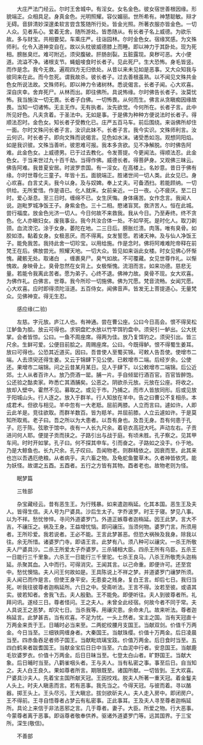 <!-- { "loadSidebar": true } -->
　　大庄严法门经云。尔时王舍城中。有淫女。女名金色。彼女宿世善根因缘。形貌端正。众相具足。身真金色。光明照耀。容仪媚丽。世所希有。神慧聪敏。辩才无碍。音辞清妙深邃柔软言尝含笈随所行处。皆金光照。所著衣服亦皆金色。一切人众。见者系心。爱着无舍。随所游处。皆悉随从。有长者子名上威德。为欲乐故。多与财宝。共相要契。车乘庄严。往诣园林。尔时金色女。宿缘冥感。为文殊师利。化令入道神变自在。故以头枕彼威德膝上而睡。即以神力于其卧处。现为死相。膀胀臭烂。难可附近。须臾腹破。肝肠剖裂。五脏露现。臭秽可恶。大小便道。流溢不净。诸根支节。蝇蛆唼食时长者子。见此死尸。生大恐怖。身毛皆竖。而作是念。我今无救。遍观四方无归依处。从昔以来未见如是恶事。又大众知我与彼同来在此。而今忽死。谓我故杀。彼长者子。过去善根虽熟。以不闻见文殊共金色女所说法故。文殊师利。即以神力令诸树林。悉说偈言。长者子闻。心大欢喜。深自庆幸。舍弃死尸。从林而出。即往佛所。具说怖缘。尔时佛告长者子。汝莫忧怖。我当施汝一切无畏。长者子白佛。一切怖畏。从何而生。佛言从贪瞋痴因缘故畏。当知一切诸怖。无主无作。无有执者。汝先欲觉。今何所在。长者子言。此中所见好色。凡夫贪着。于圣法中。无如是事。于是佛为种种方便说法时长者子。得顺法忍时。金色女。知长者子受教化已。庄严五百马车。前后围绕。来诣佛所却住一面。尔时文殊问长者子言。汝识此妹不。长者子言。我今实识。文殊师利言。汝云何识。时长者子。即向文殊而说偈言。见色如水沫。诸受悉如泡。观想同阳焰。如是我识彼。文殊当善听。彼恩难可报。我本多贪欲。见不净解脱。尔时佛告阿难。此金色女。上威德男。已于过去教化。令发菩提。今更闻法。得顺法忍。此金色女。于当来世过九十百千劫。当得作佛。威德长者。得菩萨身。又观佛三昧云。佛告阿难。我昔夏安居。时波罗柰国。有一淫女。在高楼上。名妙意。昔日于佛有缘。尔时世尊化三童子。年皆十五。面貌端正。胜诸世间一切人类。此女见已。身心欢喜。白言丈夫。我今以身。及与奴婢。奉上丈夫。可备洒扫。若能顾纳。一切供给。无所爱惜。作是语已。化人就床。女前亲近。一日一夜。心不疲厌。至二日时。爱心渐息。至三日时。缠绵不已。女生厌悔。身体痛苦。女作念言。我闻人说。迦毗罗城净饭王子。身紫金色。三十二相。愍诸盲冥。救济苦人。恒在此城。尝行福度。放金色光济一切人。今日何故不来救我。我从今日。乃至寿终。终不贪色。化人亦瞋妇女。废我事业。我今共汝合体一处。不如早死。是时化人。取刀剃颈。血流滂沱。涂于女身。萎陀在地。二三日后。膀胀烂溃。肉落。唯有臭骨。如胶如漆。黏着女身。女极恶厌。而不得离。女发誓愿。若诸天神。及与仙人净饭王子。能免我苦。我持此舍一切珍宝。以用给施。作是念时。佛将阿难难陀帝释在前梵王在后。佛放尝光。照耀天地。一切大众。皆见如来诣此女楼。时女见佛心怀惭愧。藏骸无处。取诸白　。缠裹臭尸。臭气如故。不可覆藏。女见世尊作礼。以惭愧故。身映骨上。臭骨忽然在女背上。女极惭愧。流泪而言。如来功德。慈悲无量。若能令我离此苦者。愿为弟子。心终不退。佛神力故。臭骨不现。女大欢喜。为佛作礼。白佛言。世尊。我今所珍一切施佛。佛为咒愿。梵音流畅。女闻咒愿。心大欢喜。应时即得须陀洹道。五百侍女。闻佛音声。皆发无上菩提道心。无量梵众。见佛神变。得无生忍。

　　感应缘(二验)

　　左慈。字元放。庐江人也。有神通。尝在曹公座。公曰今日高会。恨不得吴松江鲈鱼为脍。放云可得也。求铜盘贮水放以竹竿饵钓盘中。须臾引一鲈出。公大抚掌。会者皆惊。公曰。一鱼不周座席。得两为佳。放乃复饵钓之。须臾引出。皆三尺余。生鲜可爱。公便目前脍之。周赐座席。公曰。今既得鲈。恨不得蜀生姜耳。放曰可得也。公恐其近道买。因曰。吾昔使人至蜀买锦。可敕人告吾使。使增市二端。人去须臾还得生姜。又云于锦肆下见公使。已敕增市二端。后经岁余。公使还。果增市二端锦。问之云昔某月某日。见人于肆下。以公敕增市二端锦。后公近郊。士人从者百许人。放乃赍酒一罂。脯一片。手自倾罂行酒百官。百官皆醉饱。公还验之酤卖家。昨悉亡其酒脯矣。公恶之。阴欲杀元放。元放在公座。将收之。放却入壁中。霍然不见。募取之。或见于市。乃捕之。而市人皆放同形。后或见放于阳城山头。行人逐之。放入于群羊。行人知放在羊中。告之曰曹公不复相杀。本成君术。但欲与相见。羊中忽有一大老羝。屈前两膝。人立而言曰。遽如许。人即云此羊是。竞往欲取。而群羊数百。皆为羝羊。并屈前膝。人立云遽如许。于是莫知所取焉。老子曰。吾之所以为大患者。以吾有身也。及吾无身。吾有何患于孔子。厄于陈。弦歌于馆中。夜有一人长九尺余。着皂衣高冠大吒。声动左右。子贡进问何人耶。便提子贡而挟之。子路引出与战于庭。有顷未胜。孔子察之。见其甲车间。时时开如掌。孔子曰。何不探其申车。引而奋之。子路如之没手。仆于地。乃是大鲸鱼也。长九尺余。孔子叹曰。吾闻物老。则群精依之。因衰而至。此其来也岂以吾遇厄绝粮。从者病乎。夫六畜之物。及龟蛇鱼鳖草木。久者神皆依凭。能为妖怪。故谓之五酉。五酉者。五行之方皆有其物。酉者老也。故物老则为怪。

　　眠梦篇

　　三牲部

　　杂宝藏经云。昔有恶生王。为行残暴。如来遣迦栴延。化其本国。恶生王及夫人。皆得生信。夫人号为尸婆具。沙后生太子。字乔波罗。时王于寝。梦见八事。以为不祥。愁忧惨悴。寻问外道婆罗门。外道正嫉尊者迦栴延。因王此梦。言大不吉。不禳压之。祸及王身。王益增忧恼。即问禳压。当须何物。婆罗门言。所须用者。王所珍爱。我若说者。王必不能。王言此梦甚恶。但恐大祸殃及我身。除我以往。余无所惜。诸婆罗门寺。即语王言。此梦有八。须八种可以禳灾。一杀王所敬夫人尸婆具沙。二杀王所爱太子乔婆罗。三杀辅相大臣。四杀王所有乌臣。五杀王一日能行三千里象。六杀王一日能行三千里驼。七杀王良马。八杀王所敬秃头迦栴延。杀聚其血。入中而行。可得消灾。王闻其言。以己命重。即便许可。还至宫中。愁忧懊恼。夫人问王何故如是。王具陈说上不祥之梦。并道婆罗门禳梦所须。夫人闻已而作是言。但使王身平安。无患妾之贱身。复白王言。却后七日。我归当死。听我往彼尊者迦栴延所。六日之中。受斋听法。王言不得。汝若至彼。或语其实。彼若知者。舍我飞去。夫人殷勤。王不能免。即便听往。夫人到彼尊者所。礼拜问讯。遂经三日。尊者怪问。王之夫人。未曾全此经宿。何故今者不同于常。夫人具说王之恶梦。却灾七日。当杀我等。用禳灾患。余命未几。故来听法。尊者迦栴延言。此梦甚吉。当有欢喜。不足为忧。一头上然者。宝主之国。当有天冠直十万两金来贡于王。日晡时必当来至。二两蛇绞腰月支国王。当献双剑。价值千万两金。今日当至。三细铁网缠身者。大秦国王。当献珠缨。价值十万两金。后日凌晨当至。四赤鱼吞足者师子国王。当献毗琉璃宝跂。价值万两金。后日食时当至。五四白鹤来者跋耆国王。当献金宝后日日中当至。六血泥中行者。安息国王。当献鹿毛钦婆罗衣。价值十万两金。后日日昧当至。七登太白山者。旷野国王。当献大象。后日晡时当至。八鹳雀咽头者。王与夫人。当有私密之事。事至后日。自当知之。夫人白王良久。果如尊者所言。期限既至。诸国所献。一切皆到。王大欢喜。尸婆具沙夫人。先着宝主国所献天冠。王因挍戏。脱夫人所著一重天冠。着金鬘夫人头上。时夫人瞋恚而言。若有恶事。我先当之。今得天冠。与彼而着。寻以酪器。掷王头上。王头尽污。王大瞋忿。拔剑欲斫夫人。夫人走入房中。即闭房户。王不得前。王寻自悟尊者占梦云有私密事。正此事耳。王及夫人寻至尊者迦栴延所。具论上来信于非法恶邪之言。几于尊者。妻子。大臣。所爱之物。行大恶事。今蒙尊者离于恶事。即诣尊者敬奉供养。驱诸外道婆罗门等。远其国界。于三宝所。深生(敬信)。

　　不善部


